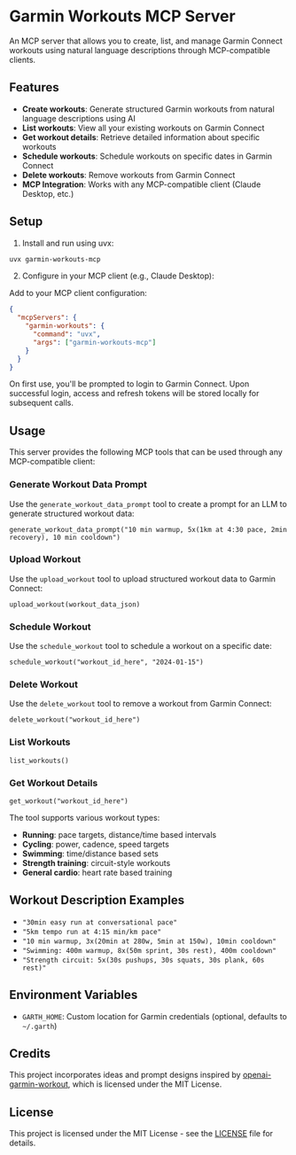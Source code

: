 # Garmin Workouts MCP Server

An MCP server that allows you to create, list, and manage Garmin Connect workouts using natural language descriptions through MCP-compatible clients.

## Features

- **Create workouts**: Generate structured Garmin workouts from natural language descriptions using AI
- **List workouts**: View all your existing workouts on Garmin Connect
- **Get workout details**: Retrieve detailed information about specific workouts
- **Schedule workouts**: Schedule workouts on specific dates in Garmin Connect
- **Delete workouts**: Remove workouts from Garmin Connect
- **MCP Integration**: Works with any MCP-compatible client (Claude Desktop, etc.)

## Setup

1. Install and run using uvx:
```bash
uvx garmin-workouts-mcp
```

2. Configure in your MCP client (e.g., Claude Desktop):

Add to your MCP client configuration:
```json
{
  "mcpServers": {
    "garmin-workouts": {
      "command": "uvx",
      "args": ["garmin-workouts-mcp"]
    }
  }
}
```

On first use, you'll be prompted to login to Garmin Connect. Upon successful login, access and refresh tokens will be stored locally for subsequent calls.

## Usage

This server provides the following MCP tools that can be used through any MCP-compatible client:

### Generate Workout Data Prompt

Use the `generate_workout_data_prompt` tool to create a prompt for an LLM to generate structured workout data:

```
generate_workout_data_prompt("10 min warmup, 5x(1km at 4:30 pace, 2min recovery), 10 min cooldown")
```

### Upload Workout

Use the `upload_workout` tool to upload structured workout data to Garmin Connect:

```
upload_workout(workout_data_json)
```

### Schedule Workout

Use the `schedule_workout` tool to schedule a workout on a specific date:

```
schedule_workout("workout_id_here", "2024-01-15")
```

### Delete Workout

Use the `delete_workout` tool to remove a workout from Garmin Connect:

```
delete_workout("workout_id_here")
```

### List Workouts

```
list_workouts()
```

### Get Workout Details

```
get_workout("workout_id_here")
```

The tool supports various workout types:
- **Running**: pace targets, distance/time based intervals
- **Cycling**: power, cadence, speed targets
- **Swimming**: time/distance based sets
- **Strength training**: circuit-style workouts
- **General cardio**: heart rate based training

## Workout Description Examples

- `"30min easy run at conversational pace"`
- `"5km tempo run at 4:15 min/km pace"`
- `"10 min warmup, 3x(20min at 280w, 5min at 150w), 10min cooldown"`
- `"Swimming: 400m warmup, 8x(50m sprint, 30s rest), 400m cooldown"`
- `"Strength circuit: 5x(30s pushups, 30s squats, 30s plank, 60s rest)"`

## Environment Variables

- `GARTH_HOME`: Custom location for Garmin credentials (optional, defaults to `~/.garth`)

## Credits

This project incorporates ideas and prompt designs inspired by [openai-garmin-workout](https://github.com/veelenga/openai-garmin-workout), which is licensed under the MIT License.

## License

This project is licensed under the MIT License - see the [LICENSE](LICENSE) file for details.
